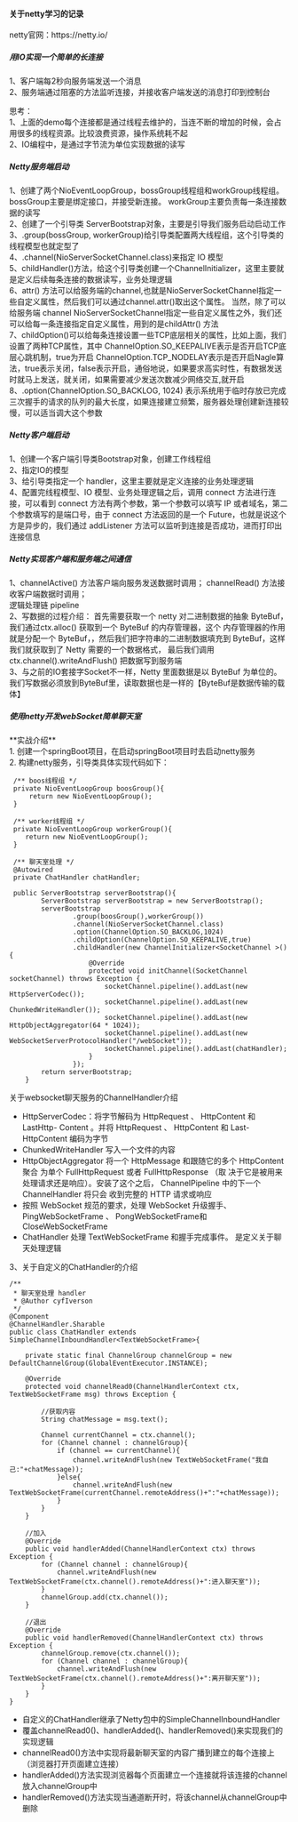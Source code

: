 <h4>关于netty学习的记录</h4>
netty官网：https://netty.io/

<h5>用IO实现一个简单的长连接</h5>
1、客户端每2秒向服务端发送一个消息<br>
2、服务端通过阻塞的方法监听连接，并接收客户端发送的消息打印到控制台

思考：<br>
1、上面的demo每个连接都是通过线程去维护的，当连不断的增加的时候，会占用很多的线程资源。比较浪费资源，操作系统耗不起<br>
2、IO编程中，是通过字节流为单位实现数据的读写

<h5>Netty服务端启动</h5>
1、创建了两个NioEventLoopGroup，bossGroup线程组和workGroup线程组。bossGroup主要是绑定接口，并接受新连接。
workGroup主要负责每一条连接数据的读写<br>
2、创建了一个引导类 ServerBootstrap对象，主要是引导我们服务启动启动工作<br>
3、.group(bossGroup, workerGroup)给引导类配置两大线程组，这个引导类的线程模型也就定型了<br>
4、.channel(NioServerSocketChannel.class)来指定 IO 模型<br>
5、childHandler()方法，给这个引导类创建一个ChannelInitializer，这里主要就是定义后续每条连接的数据读写，业务处理逻辑<br>
6、attr() 方法可以给服务端的channel,也就是NioServerSocketChannel指定一些自定义属性，然后我们可以通过channel.attr()取出这个属性。
当然，除了可以给服务端 channel NioServerSocketChannel指定一些自定义属性之外，我们还可以给每一条连接指定自定义属性，用到的是childAttr() 方法<br>
7、childOption()可以给每条连接设置一些TCP底层相关的属性，比如上面，我们设置了两种TCP属性，其中  
        ChannelOption.SO_KEEPALIVE表示是否开启TCP底层心跳机制，true为开启
        ChannelOption.TCP_NODELAY表示是否开启Nagle算法，true表示关闭，false表示开启，通俗地说，如果要求高实时性，有数据发送时就马上发送，就关闭，如果需要减少发送次数减少网络交互,就开启<br>
8、.option(ChannelOption.SO_BACKLOG, 1024) 表示系统用于临时存放已完成三次握手的请求的队列的最大长度，如果连接建立频繁，服务器处理创建新连接较慢，可以适当调大这个参数

<h5>Netty客户端启动</h5>
1、创建一个客户端引导类Bootstrap对象，创建工作线程组<br>
2、指定IO的模型<br>
3、给引导类指定一个 handler，这里主要就是定义连接的业务处理逻辑<br>
4、配置完线程模型、IO 模型、业务处理逻辑之后，调用 connect 方法进行连接，可以看到 connect 方法有两个参数，第一个参数可以填写 IP 或者域名，第二个参数填写的是端口号，由于 connect 方法返回的是一个 Future，也就是说这个方是异步的，我们通过 addListener 方法可以监听到连接是否成功，进而打印出连接信息<br>


<h5>Netty实现客户端和服务端之间通信</h5>
1、channelActive() 方法客户端向服务发送数据时调用；
   channelRead() 方法接收客户端数据时调用；<br>
   逻辑处理链 pipeline<br>
2、写数据的过程介绍：
   首先需要获取一个 netty 对二进制数据的抽象 ByteBuf，我们通过ctx.alloc() 获取到一个 ByteBuf 的内存管理器，这个 内存管理器的作用就是分配一个 ByteBuf，，然后我们把字符串的二进制数据填充到 ByteBuf，这样我们就获取到了 Netty 需要的一个数据格式，
   最后我们调用 ctx.channel().writeAndFlush() 把数据写到服务端<br>
3、与之前的IO套接字Socket不一样，Netty 里面数据是以 ByteBuf 为单位的。我们写数据必须放到ByteBuf里，读取数据也是一样的【ByteBuf是数据传输的载体】


<h5>使用netty开发webSocket简单聊天室</h5>
**实战介绍**<br>
1. 创建一个springBoot项目，在启动springBoot项目时去启动netty服务<br>
2. 构建netty服务，引导类具体实现代码如下：

```
 /** boos线程组 */
 private NioEventLoopGroup boosGroup(){
     return new NioEventLoopGroup();
 }

 /** worker线程组 */
 private NioEventLoopGroup workerGroup(){
    return new NioEventLoopGroup();
 }

 /** 聊天室处理 */
 @Autowired
 private ChatHandler chatHandler;
 
 public ServerBootstrap serverBootstrap(){
        ServerBootstrap serverBootstrap = new ServerBootstrap();
        serverBootstrap
                .group(boosGroup(),workerGroup())
                .channel(NioServerSocketChannel.class)
                .option(ChannelOption.SO_BACKLOG,1024)
                .childOption(ChannelOption.SO_KEEPALIVE,true)
                .childHandler(new ChannelInitializer<SocketChannel >() {
                    @Override
                    protected void initChannel(SocketChannel socketChannel) throws Exception {
                        socketChannel.pipeline().addLast(new HttpServerCodec());
                        socketChannel.pipeline().addLast(new ChunkedWriteHandler());
                        socketChannel.pipeline().addLast(new HttpObjectAggregator(64 * 1024));
                        socketChannel.pipeline().addLast(new WebSocketServerProtocolHandler("/webSocket"));
                        socketChannel.pipeline().addLast(chatHandler);
                    }
                });
        return serverBootstrap;
    }
```
关于websocket聊天服务的ChannelHandler介绍
- HttpServerCodec：将字节解码为 HttpRequest 、 HttpContent 和 LastHttp-
Content 。并将 HttpRequest 、 HttpContent 和 Last-
HttpContent 编码为字节
- ChunkedWriteHandler 写入一个文件的内容
- HttpObjectAggregator 将一个 HttpMessage 和跟随它的多个 HttpContent 聚合
为单个 FullHttpRequest 或者 FullHttpResponse （取
决于它是被用来处理请求还是响应）。安装了这个之后，
ChannelPipeline 中的下一个 ChannelHandler 将只会
收到完整的 HTTP 请求或响应
- 按照 WebSocket 规范的要求，处理 WebSocket 升级握手、PingWebSocketFrame 、 PongWebSocketFrame和CloseWebSocketFrame  
- ChatHandler 处理 TextWebSocketFrame 和握手完成事件。 是定义关于聊天处理逻辑

3、关于自定义的ChatHandler的介绍

```
/**
 * 聊天室处理 handler
 * @Author cyfIverson
 */
@Component
@ChannelHandler.Sharable
public class ChatHandler extends SimpleChannelInboundHandler<TextWebSocketFrame>{

    private static final ChannelGroup channelGroup = new DefaultChannelGroup(GlobalEventExecutor.INSTANCE);

    @Override
    protected void channelRead0(ChannelHandlerContext ctx, TextWebSocketFrame msg) throws Exception {

        //获取内容
        String chatMessage = msg.text();

        Channel currentChannel = ctx.channel();
        for (Channel channel : channelGroup){
            if (channel == currentChannel){
                channel.writeAndFlush(new TextWebSocketFrame("我自己:"+chatMessage));
            }else{
                channel.writeAndFlush(new TextWebSocketFrame(currentChannel.remoteAddress()+":"+chatMessage));
            }
        }
    }

    //加入
    @Override
    public void handlerAdded(ChannelHandlerContext ctx) throws Exception {
        for (Channel channel : channelGroup){
            channel.writeAndFlush(new TextWebSocketFrame(ctx.channel().remoteAddress()+":进入聊天室"));
        }
        channelGroup.add(ctx.channel());
    }

    //退出
    @Override
    public void handlerRemoved(ChannelHandlerContext ctx) throws Exception {
        channelGroup.remove(ctx.channel());
        for (Channel channel : channelGroup){
            channel.writeAndFlush(new TextWebSocketFrame(ctx.channel().remoteAddress()+":离开聊天室"));
        }
    }
}

```
- 自定义的ChatHandler继承了Netty包中的SimpleChannelInboundHandler
- 覆盖channelRead0()、handlerAdded()、handlerRemoved()来实现我们的实现逻辑
- channelRead0()方法中实现将最新聊天室的内容广播到建立的每个连接上（浏览器打开页面建立连接）
- handlerAdded()方法实现浏览器每个页面建立一个连接就将该连接的channel放入channelGroup中
- handlerRemoved()方法实现当通道断开时，将该channel从channelGroup中删除













